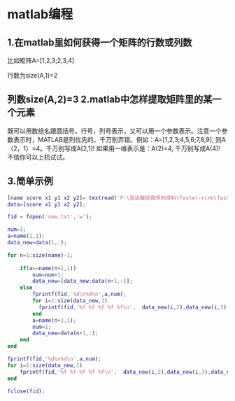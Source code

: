 matlab编程
==
1.在matlab里如何获得一个矩阵的行数或列数
--
比如矩阵A=[1,2,3;2,3,4]

行数为size(A,1)=2

列数size(A,2)=3
2.matlab中怎样提取矩阵里的某一个元素
--
既可以用数组名跟圆括号，行号，列号表示，又可以用一个参数表示。注意一个参数表示时，MATLAB是列优先的，千万别弄错。例如：A=[1,2,3;4,5,6;7,8,9]; 则A（2，1）=4。千万别写成A[2,1]!  如果用一维表示是：A(2)=4, 千万别写成A(4)!   不信你可以上机试试。

3.简单示例
---
```matlab
[name score x1 y1 x2 y2]= textread('F:\张达敏给我传的资料\faster-rcnn\faster_rcnn-master\cw2.txt','%d %f %f %f %f %f');
data=[score x1 y1 x2 y2];

fid = fopen('new.txt','w');

num=1;
a=name(1,1);
data_new=data(1,:);

for n=1:size(name)-1;
	
	if(a==name(n+1,1))
	    num=num+1;
		data_new=[data_new;data(n+1,:)];
    else
        fprintf(fid,'%d\n%d\n',a,num);
		for i=1:size(data_new,1)
          fprintf(fid,'%f %f %f %f %f\n',  data_new(i,2),data_new(i,3),data_new(i,4)-data_new(i,2),data_new(i,5)-data_new(i,3), data_new(i,1));
		end
		a=name(n+1,1);
		num=1;
        data_new=data(n+1,:);
	end
end

fprintf(fid,'%d\n%d\n',a,num);
for i=1:size(data_new,1)
    fprintf(fid,'%f %f %f %f %f\n',  data_new(i,2),data_new(i,3),data_new(i,4)-data_new(i,2),data_new(i,5)-data_new(i,3), data_new(i,1));
end
	 
fclose(fid);

```
